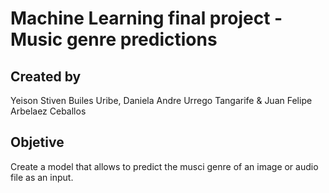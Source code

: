 # Machine Learning final project - Music genre predictions

## Created by
Yeison Stiven Builes Uribe, Daniela Andre Urrego Tangarife & Juan Felipe Arbelaez Ceballos

## Objetive
Create a model that allows to predict the musci genre of an image or audio file as an input.
